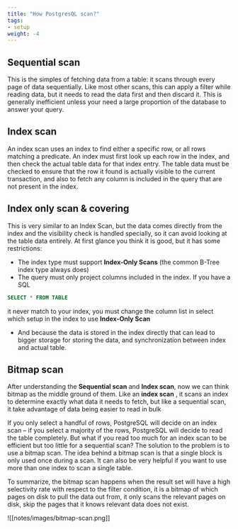 ```yaml
---
title: "How PostgresQL scan?"
tags:
- setup
weight: -4
---
```


## Sequential scan
This is the simples of fetching data from a table: it scans through every page of data sequentially. Like most other scans, this can apply a filter while reading data, but it needs to read the data first and then discard it. This is generally inefficient unless your need a large proportion of the database to answer your query.

## Index scan
An index scan uses an index to find either a specific row, or all rows matching a predicate. An index must first look up each row in the index, and then check the actual table data for that index entry. The table data must be checked to ensure that the row it found is actually visible to the current transaction, and also to fetch any column is included in the query that are not present in the index.

## Index only scan & covering
This is very similar to an Index Scan, but the data comes directly from the index and the visibility check is handled specially, so it can avoid looking at the table data entirely. At first glance you think it is good, but it has some restrictions:
- The index type must support **Index-Only Scans** (the common B-Tree index type always does)
- The query must only project columns included in the index. If you have a SQL
```sql
SELECT * FROM TABLE
```
it never match to your index, you must change the column list in select which setup in the index to use **Index-Only Scan**
- And because the data is stored in the index directly that can lead to bigger storage for storing the data, and synchronization between index and actual table.

## Bitmap scan
After understanding the **Sequential scan** and **Index scan**, now we can think bitmap as the middle ground of them. Like an **index scan** , it scans an index to determine exactly what data it needs to fetch, but like a sequential scan, it take advantage of data being easier to read in bulk

If you only select a handful of rows, PostgreSQL will decide on an index scan – if you select a majority of the rows, PostgreSQL will decide to read the table completely. But what if you read too much for an index scan to be efficient but too little for a sequential scan? The solution to the problem is to use a bitmap scan. The idea behind a bitmap scan is that a single block is only used once during a scan. It can also be very helpful if you want to use more than one index to scan a single table.

To summarize, the bitmap scan happens when the result set will have a high selectivity rate with respect to the filter condition, it is a bitmap of which pages on disk to pull the data out from, it only scans the relevant pages on disk, skip the pages that it knows relevant data does not exist.

![[notes/images/bitmap-scan.png]]
